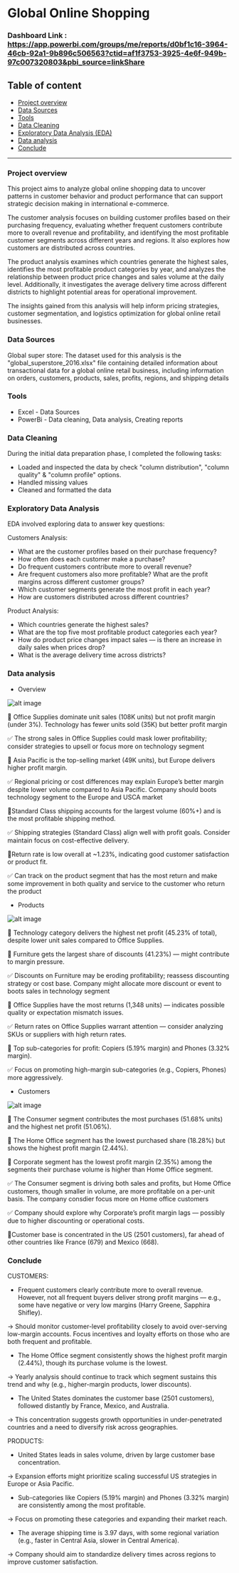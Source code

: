# Global Online Shopping

### Dashboard Link : https://app.powerbi.com/groups/me/reports/d0bf1c16-3964-46cb-92a1-9b896c506563?ctid=af1f3753-3925-4e6f-949b-97c007320803&pbi_source=linkShare

## Table of content
- [Project overview](#project-overview)
- [Data Sources](#data-sources)
- [Tools](#tools)
- [Data Cleaning](#data-cleaning)
- [Exploratory Data Analysis (EDA)](#exploratory-data-analysis)
- [Data analysis](#data-analysis)
- [Conclude](#conclude)
-------------------
### Project overview

This project aims to analyze global online shopping data to uncover patterns in customer behavior and product performance that can support strategic decision making in international e-commerce.

The customer analysis focuses on building customer profiles based on their purchasing frequency, evaluating whether frequent customers contribute more to overall revenue and profitability, and identifying the most profitable customer segments across different years and regions. It also explores how customers are distributed across countries.

The product analysis examines which countries generate the highest sales, identifies the most profitable product categories by year, and analyzes the relationship between product price changes and sales volume at the daily level. Additionally, it investigates the average delivery time across different districts to highlight potential areas for operational improvement.

The insights gained from this analysis will help inform pricing strategies, customer segmentation, and logistics optimization for global online retail businesses.

### Data Sources

Global super store: The dataset used for this analysis is the "global_superstore_2016.xlsx" file containing detailed information about transactional data for a global online retail business, including information on orders, customers, products, sales, profits, regions, and shipping details

### Tools

- Excel - Data Sources 
- PowerBi - Data cleaning, Data analysis, Creating reports

### Data Cleaning

During the initial data preparation phase, I completed the following tasks:

- Loaded and inspected the data by check "column distribution", "column quality" & "column profile" options.
- Handled missing values
- Cleaned and formatted the data

### Exploratory Data Analysis 

EDA involved exploring data to answer key questions:

Customers Analysis:

- What are the customer profiles based on their purchase frequency?
- How often does each customer make a purchase?
- Do frequent customers contribute more to overall revenue?
- Are frequent customers also more profitable? What are the profit margins across different customer groups?
- Which customer segments generate the most profit in each year?
- How are customers distributed across different countries?

Product Analysis:

- Which countries generate the highest sales?
- What are the top five most profitable product categories each year?
- How do product price changes impact sales — is there an increase in daily sales when prices drop?
- What is the average delivery time across districts?

### Data analysis

- Overview

![alt image](https://github.com/Duynhat-1/Global-Online-Shopping-Platform-Project/blob/8741fb9e12287b726e35bf17235837539f036e5c/Overview.png)

🚩 Office Supplies dominate unit sales (108K units) but not profit margin (under 3%). Technology has fewer units sold (35K) but better profit margin

✅ The strong sales in Office Supplies could mask lower profitability; consider strategies to upsell or focus more on technology segment

🚩 Asia Pacific is the top-selling market (49K units), but Europe delivers higher profit margin.

✅ Regional pricing or cost differences may explain Europe’s better margin despite lower volume compared to Asia Pacific. Company should boots technology segment to the Europe and USCA market

🚩Standard Class shipping accounts for the largest volume (60%+) and is the most profitable shipping method.

✅ Shipping strategies (Standard Class) align well with profit goals. Consider maintain focus on cost-effective delivery.

🚩Return rate is low overall at ~1.23%, indicating good customer satisfaction or product fit.

✅ Can track on the product segment that has the most return and make some improvement in both quality and service to the customer who return the product

- Products 

![alt image](https://github.com/Duynhat-1/Global-Online-Shopping-Platform-Project/blob/8741fb9e12287b726e35bf17235837539f036e5c/Products.png)

🚩 Technology category delivers the highest net profit (45.23% of total), despite lower unit sales compared to Office Supplies.

🚩 Furniture gets the largest share of discounts (41.23%) — might contribute to margin pressure.

✅ Discounts on Furniture may be eroding profitability; reassess discounting strategy or cost base. Company might allocate more discount or event to boots sales in technology segment

🚩 Office Supplies have the most returns (1,348 units) — indicates possible quality or expectation mismatch issues.

✅ Return rates on Office Supplies warrant attention — consider analyzing SKUs or suppliers with high return rates.

🚩 Top sub-categories for profit: Copiers (5.19% margin) and Phones (3.32% margin).

✅ Focus on promoting high-margin sub-categories (e.g., Copiers, Phones) more aggressively.
- Customers 

![alt image](https://github.com/Duynhat-1/Global-Online-Shopping-Platform-Project/blob/8741fb9e12287b726e35bf17235837539f036e5c/Customers.png)

🚩 The Consumer segment contributes the most purchases (51.68% units) and the highest net profit (51.06%).

🚩 The Home Office segment has the lowest purchased share (18.28%) but shows the highest profit margin (2.44%).

🚩 Corporate segment has the lowest profit margin (2.35%) among the segments their purchase volume is higher than Home Office segment.

✅ The Consumer segment is driving both sales and profits, but Home Office customers, though smaller in volume, are more profitable on a per-unit basis. The company consdier focus more on Home office customers

✅ Company should explore why Corporate’s profit margin lags — possibly due to higher discounting or operational costs.

🚩Customer base is concentrated in the US (2501 customers), far ahead of other countries like France (679) and Mexico (668).

### Conclude

CUSTOMERS:

- Frequent customers clearly contribute more to overall revenue. However, not all frequent buyers deliver strong profit margins — e.g., some have negative or very low margins (Harry Greene, Sapphira Shifley).

-> Should monitor customer-level profitability closely to avoid over-serving low-margin accounts. Focus incentives and loyalty efforts on those who are both frequent and profitable.

- The Home Office segment consistently shows the highest profit margin (2.44%), though its purchase volume is the lowest.

-> Yearly analysis should continue to track which segment sustains this trend and why (e.g., higher-margin products, lower discounts).

- The United States dominates the customer base (2501 customers), followed distantly by France, Mexico, and Australia.

-> This concentration suggests growth opportunities in under-penetrated countries and a need to diversify risk across geographies.

PRODUCTS:

-  United States leads in sales volume, driven by large customer base concentration.

-> Expansion efforts might prioritize scaling successful US strategies in Europe or Asia Pacific.

-  Sub-categories like Copiers (5.19% margin) and Phones (3.32% margin) are consistently among the most profitable.

-> Focus on promoting these categories and expanding their market reach.

-  The average shipping time is 3.97 days, with some regional variation (e.g., faster in Central Asia, slower in Central America).

-> Company should aim to standardize delivery times across regions to improve customer satisfaction.



